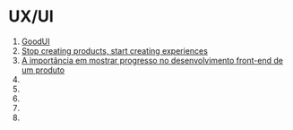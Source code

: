 # UX/UI

1. [GoodUI](http://www.goodui.org/)
1. [Stop creating products, start creating experiences](https://medium.com/@bernarddeluna/stop-creating-products-start-creating-experiences-9dad6c1ea1e8)
1. [A importância em mostrar progresso no desenvolvimento front-end de um produto](http://arquiteturadeinformacao.com/mercado-e-carreira/a-importancia-em-mostrar-progresso-no-desenvolvimento-front-end-de-um-produto/)
1. []()
1. []()
1. []()
1. []()
1. []()